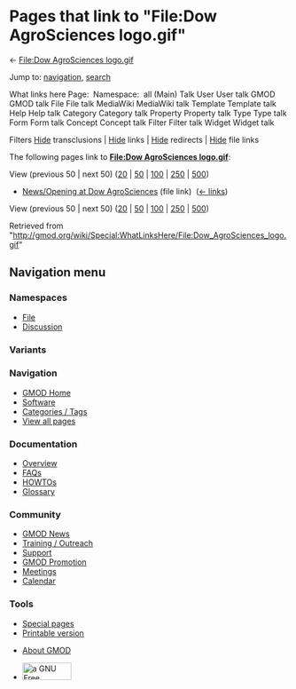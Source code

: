 <div id="mw-page-base" class="noprint">

</div>

<div id="mw-head-base" class="noprint">

</div>

<div id="content" class="mw-body" role="main">

<span id="top"></span>

<div id="mw-js-message" style="display:none;">

</div>



# <span dir="auto">Pages that link to "File:Dow AgroSciences logo.gif"</span>

<div id="bodyContent">

<div id="contentSub">

← [File:Dow AgroSciences
logo.gif](/wiki/File:Dow_AgroSciences_logo.gif "File:Dow AgroSciences logo.gif")

</div>

<div id="jump-to-nav" class="mw-jump">

Jump to: [navigation](#mw-navigation), [search](#p-search)

</div>

<div id="mw-content-text">

What links here Page:  Namespace:  all (Main) Talk User User talk GMOD
GMOD talk File File talk MediaWiki MediaWiki talk Template Template talk
Help Help talk Category Category talk Property Property talk Type Type
talk Form Form talk Concept Concept talk Filter Filter talk Widget
Widget talk

Filters
[Hide](/mediawiki/index.php?title=Special:WhatLinksHere/File:Dow_AgroSciences_logo.gif&hidetrans=1 "Special:WhatLinksHere/File:Dow AgroSciences logo.gif")
transclusions \|
[Hide](/mediawiki/index.php?title=Special:WhatLinksHere/File:Dow_AgroSciences_logo.gif&hidelinks=1 "Special:WhatLinksHere/File:Dow AgroSciences logo.gif")
links \|
[Hide](/mediawiki/index.php?title=Special:WhatLinksHere/File:Dow_AgroSciences_logo.gif&hideredirs=1 "Special:WhatLinksHere/File:Dow AgroSciences logo.gif")
redirects \|
[Hide](/mediawiki/index.php?title=Special:WhatLinksHere/File:Dow_AgroSciences_logo.gif&hideimages=1 "Special:WhatLinksHere/File:Dow AgroSciences logo.gif")
file links

The following pages link to **[File:Dow AgroSciences
logo.gif](/wiki/File:Dow_AgroSciences_logo.gif "File:Dow AgroSciences logo.gif")**:

View (previous 50 \| next 50)
([20](/mediawiki/index.php?title=Special:WhatLinksHere/File:Dow_AgroSciences_logo.gif&limit=20 "Special:WhatLinksHere/File:Dow AgroSciences logo.gif")
\|
[50](/mediawiki/index.php?title=Special:WhatLinksHere/File:Dow_AgroSciences_logo.gif&limit=50 "Special:WhatLinksHere/File:Dow AgroSciences logo.gif")
\|
[100](/mediawiki/index.php?title=Special:WhatLinksHere/File:Dow_AgroSciences_logo.gif&limit=100 "Special:WhatLinksHere/File:Dow AgroSciences logo.gif")
\|
[250](/mediawiki/index.php?title=Special:WhatLinksHere/File:Dow_AgroSciences_logo.gif&limit=250 "Special:WhatLinksHere/File:Dow AgroSciences logo.gif")
\|
[500](/mediawiki/index.php?title=Special:WhatLinksHere/File:Dow_AgroSciences_logo.gif&limit=500 "Special:WhatLinksHere/File:Dow AgroSciences logo.gif"))

- [News/Opening at Dow
  AgroSciences](/wiki/News/Opening_at_Dow_AgroSciences "News/Opening at Dow AgroSciences")
  (file link) ‎ <span class="mw-whatlinkshere-tools">([←
  links](/mediawiki/index.php?title=Special:WhatLinksHere&target=News%2FOpening+at+Dow+AgroSciences "Special:WhatLinksHere"))</span>

View (previous 50 \| next 50)
([20](/mediawiki/index.php?title=Special:WhatLinksHere/File:Dow_AgroSciences_logo.gif&limit=20 "Special:WhatLinksHere/File:Dow AgroSciences logo.gif")
\|
[50](/mediawiki/index.php?title=Special:WhatLinksHere/File:Dow_AgroSciences_logo.gif&limit=50 "Special:WhatLinksHere/File:Dow AgroSciences logo.gif")
\|
[100](/mediawiki/index.php?title=Special:WhatLinksHere/File:Dow_AgroSciences_logo.gif&limit=100 "Special:WhatLinksHere/File:Dow AgroSciences logo.gif")
\|
[250](/mediawiki/index.php?title=Special:WhatLinksHere/File:Dow_AgroSciences_logo.gif&limit=250 "Special:WhatLinksHere/File:Dow AgroSciences logo.gif")
\|
[500](/mediawiki/index.php?title=Special:WhatLinksHere/File:Dow_AgroSciences_logo.gif&limit=500 "Special:WhatLinksHere/File:Dow AgroSciences logo.gif"))

</div>

<div class="printfooter">

Retrieved from
"<http://gmod.org/wiki/Special:WhatLinksHere/File:Dow_AgroSciences_logo.gif>"

</div>

<div id="catlinks" class="catlinks catlinks-allhidden">

</div>

<div class="visualClear">

</div>

</div>

</div>

<div id="mw-navigation">

## Navigation menu

<div id="mw-head">



<div id="left-navigation">

<div id="p-namespaces" class="vectorTabs" role="navigation"
aria-labelledby="p-namespaces-label">

### Namespaces

- <span id="ca-nstab-image"><a href="/wiki/File:Dow_AgroSciences_logo.gif" accesskey="c"
  title="View the file page [c]">File</a></span>
- <span id="ca-talk"><a
  href="/mediawiki/index.php?title=File_talk:Dow_AgroSciences_logo.gif&amp;action=edit&amp;redlink=1"
  accesskey="t"
  title="Discussion about the content page [t]">Discussion</a></span>

</div>

<div id="p-variants" class="vectorMenu emptyPortlet" role="navigation"
aria-labelledby="p-variants-label">

### 

### Variants[](#)

<div class="menu">

</div>

</div>

</div>

<div id="right-navigation">





</div>



</div>

</div>

</div>

<div id="mw-panel">

<div id="p-logo" role="banner">

<a href="/wiki/Main_Page"
style="background-image: url(http://gmod.org/images/GMOD-cogs.png);"
title="Visit the main page"></a>

</div>

<div id="p-Navigation" class="portal" role="navigation"
aria-labelledby="p-Navigation-label">

### Navigation

<div class="body">

- <span id="n-GMOD-Home">[GMOD Home](/wiki/Main_Page)</span>
- <span id="n-Software">[Software](/wiki/GMOD_Components)</span>
- <span id="n-Categories-.2F-Tags">[Categories /
  Tags](/wiki/Categories)</span>
- <span id="n-View-all-pages">[View all
  pages](/wiki/Special:AllPages)</span>

</div>

</div>

<div id="p-Documentation" class="portal" role="navigation"
aria-labelledby="p-Documentation-label">

### Documentation

<div class="body">

- <span id="n-Overview">[Overview](/wiki/Overview)</span>
- <span id="n-FAQs">[FAQs](/wiki/Category:FAQ)</span>
- <span id="n-HOWTOs">[HOWTOs](/wiki/Category:HOWTO)</span>
- <span id="n-Glossary">[Glossary](/wiki/Glossary)</span>

</div>

</div>

<div id="p-Community" class="portal" role="navigation"
aria-labelledby="p-Community-label">

### Community

<div class="body">

- <span id="n-GMOD-News">[GMOD News](/wiki/GMOD_News)</span>
- <span id="n-Training-.2F-Outreach">[Training /
  Outreach](/wiki/Training_and_Outreach)</span>
- <span id="n-Support">[Support](/wiki/Support)</span>
- <span id="n-GMOD-Promotion">[GMOD
  Promotion](/wiki/GMOD_Promotion)</span>
- <span id="n-Meetings">[Meetings](/wiki/Meetings)</span>
- <span id="n-Calendar">[Calendar](/wiki/Calendar)</span>

</div>

</div>

<div id="p-tb" class="portal" role="navigation"
aria-labelledby="p-tb-label">

### Tools

<div class="body">

- <span id="t-specialpages"><a href="/wiki/Special:SpecialPages" accesskey="q"
  title="A list of all special pages [q]">Special pages</a></span>
- <span id="t-print"><a
  href="/mediawiki/index.php?title=Special:WhatLinksHere/File:Dow_AgroSciences_logo.gif&amp;printable=yes"
  rel="alternate" accesskey="p"
  title="Printable version of this page [p]">Printable version</a></span>

</div>

</div>

</div>

</div>

<div id="footer" role="contentinfo">

- <span id="footer-places-about">[About
  GMOD](/wiki/GMOD:About "GMOD:About")</span>

<!-- -->

- <span id="footer-copyrightico">[<img src="http://www.gnu.org/graphics/gfdl-logo-small.png" width="88"
  height="31" alt="a GNU Free Documentation License" />](http://www.gnu.org/licenses/fdl-1.3.html)</span>




</div>
